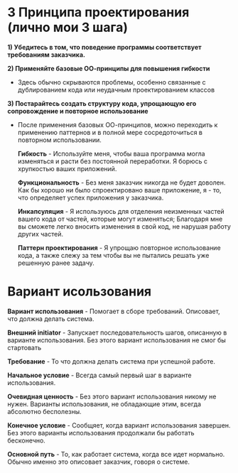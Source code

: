 3 Принципа проектирования (лично мои 3 шага)
===============================

**1) Убедитесь в том, что поведение программы соответствует требованиям заказчика.**

**2) Применяйте базовые ОО-принципы для повышения гибкости**
- Здесь обычно скрываются проблемы, особенно связанные с дублированием кода или неудачным проектированием классов

**3) Постарайтесь создать структуру кода, упрощающую его сопровождение и повторное использование**
- После применения базовых ОО-принципов, можно переходить к применению паттернов и в полной мере сосредоточиться в повторном использовании.
    
    **Гибкость** - Используйте меня, чтобы ваша программа могла изменяться и расти без постоянной переработки. Я борюсь с хрупкостью ваших приложений.
    
    **Функциональность** - Без меня заказчик никогда не будет доволен. Как бы хорошо ни было спроектировано ваше приложение, я - то, что определяет успех приложения у заказчика.
    
    **Инкапсуляция** - Я используюсь для отделения неизменных частей вашего кода от частей, которые могут изменяться; Благодаря мне вы сможете легко вносить изменения в свой код, не нарушая работу других частей.
    
    **Паттерн проектирования** - Я упрощаю повторное использование кода, а также слежу за тем чтобы вы не пытались решать уже решенную ранее задачу.

Вариант исользования
===============================

**Вариант использования** - Помогает в сборе требований. Описовает, что должна делать система.

**Внешний initiator** - Запускает последовательность шагов, описанную в варианте использования. Без этого вариант использования не смог бы стартовать

**Требование** - То что должна делать система при успешной работе.

**Начальное условие** - Всегда самый первый шаг в варианте использования.

**Очевидная ценность** - Без этого вариант использования никому не нужен. Варианты использования, не обладающие этим, всегда абсолютно бесполезны.

**Конечное условие** - Сообщяет, когда вариант использования завершен. Без этого варианты использования продолжали бы работать бесконечно.

**Основной путь** - То, как работает система, когда все идет нормально. Обычно именно это описовает заказчик, говоря о системе.
